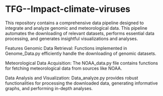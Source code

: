 # TFG--Impact-climate-viruses

This repository contains a comprehensive data pipeline designed to integrate and analyze genomic and meteorological data. This pipeline automates the downloading of relevant datasets, performs essential data processing, and generates insightful visualizations and analyses.

Features
Genomic Data Retrieval: Functions implemented in Genome_Data.py efficiently handle the downloading of genomic datasets.

Meteorological Data Acquisition: The NOAA_data.py file contains functions for fetching meteorological data from sources like NOAA.

Data Analysis and Visualization: Data_analyze.py provides robust functionalities for processing the downloaded data, generating informative graphs, and performing in-depth analyses.